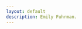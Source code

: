 ```yaml
---
layout: default
description: Emily Fuhrman.
---
```

<div id='chart'></div>
<link href='css/vis_index.css' rel='stylesheet' type='text/css' />

<script>
var JEKYLL_POSTS = [];
{% for post in site.posts %}
	JEKYLL_POSTS.push({
		num: 	 "{{ post.num }}",
		cat: 	 "{{ post.cat }}",
		title: 	 "{{ post.title }}",
		path: 	 "{{ post.path }}",
		tier_01: "{{ post.tier_01 }}",
		tier_02: "{{ post.tier_02 }}"
	});
{% endfor %}
</script>
<script src='js/vis_index.js' type='text/javascript'></script>

<div class='dekor index'></div>